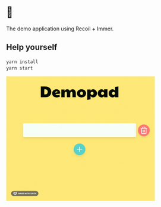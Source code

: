 # 🍭

The demo application using Recoil + Immer.

## Help yourself

```bash
yarn install
yarn start
```

<img src="capture.gif" width="400" />
